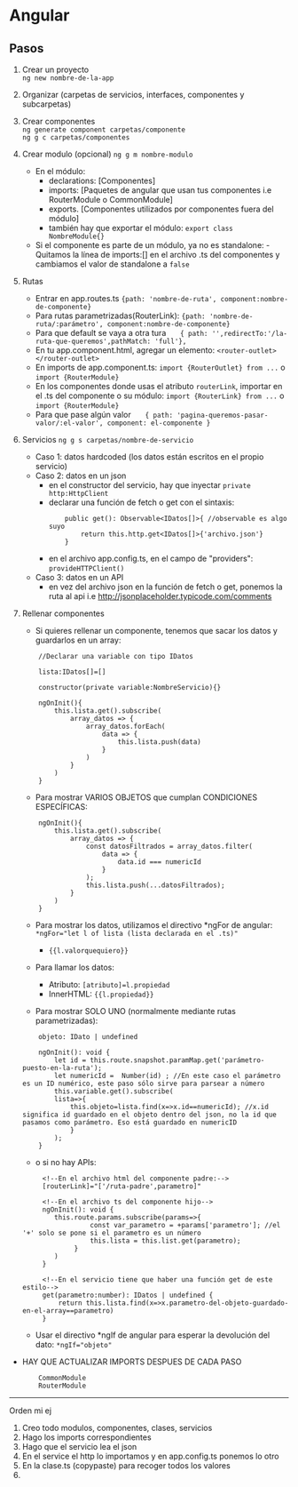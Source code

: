 # Angular

## Pasos

1. Crear un proyecto  
   `ng new nombre-de-la-app`
2. Organizar (carpetas de servicios, interfaces, componentes y subcarpetas)
3. Crear componentes  
   `ng generate component carpetas/componente`  
   `ng g c carpetas/componentes`
4. Crear modulo (opcional)
   `ng g m nombre-modulo`
   - En el módulo:
     - declarations: [Componentes]
     - imports: [Paquetes de angular que usan tus componentes i.e RouterModule o CommonModule]
     - exports. [Componentes utilizados por componentes fuera del módulo]
     - también hay que exportar el módulo: `export class NombreModule{}`
   - Si el componente es parte de un módulo, ya no es standalone:
     -Quitamos la línea de imports:[] en el archivo .ts del componentes y cambiamos el valor de standalone a `false`
5. Rutas

   - Entrar en app.routes.ts
     `{path: 'nombre-de-ruta', component:nombre-de-componente}`
   - Para rutas parametrizadas(RouterLink): `{path: 'nombre-de-ruta/:parámetro', component:nombre-de-componente}`
   - Para que default se vaya a otra tura `    { path: '',redirectTo:'/la-ruta-que-queremos',pathMatch: 'full'},
` 
   - En tu app.component.html, agregar un elemento: `<router-outlet></router-outlet>`
   - En imports de app.component.ts: `import {RouterOutlet} from ...` o `import {RouterModule}`
   - En los componentes donde usas el atributo `routerLink`, importar en el .ts del componente o su módulo: `import {RouterLink} from ...` o `import {RouterModule}`
   - Para que pase algún valor `    { path: 'pagina-queremos-pasar-valor/:el-valor', component: el-componente }
`
6. Servicios
   `ng g s carpetas/nombre-de-servicio`
   - Caso 1: datos hardcoded (los datos están escritos en el propio servicio)
   - Caso 2: datos en un json
     - en el constructor del servicio, hay que inyectar `private http:HttpClient`
     - declarar una función de fetch o get con el sintaxis:
       ```
           public get(): Observable<IDatos[]>{ //observable es algo suyo
               return this.http.get<IDatos[]>{'archivo.json'}
           }
       ```
     - en el archivo app.config.ts, en el campo de "providers": `provideHTTPClient()`
   - Caso 3: datos en un API
     - en vez del archivo json en la función de fetch o get, ponemos la ruta al api i.e http://jsonplaceholder.typicode.com/comments
7. Rellenar componentes

   - Si quieres rellenar un componente, tenemos que sacar los datos y guardarlos en un array:

   ```
       //Declarar una variable con tipo IDatos

       lista:IDatos[]=[]

       constructor(private variable:NombreServicio){}

       ngOnInit(){
           this.lista.get().subscribe(
               array_datos => {
                   array_datos.forEach(
                       data => {
                           this.lista.push(data)
                       }
                   )
               }
           )
       }
   ```

   - Para mostrar VARIOS OBJETOS que cumplan CONDICIONES ESPECÍFICAS:

   ```
       ngOnInit(){
           this.lista.get().subscribe(
               array_datos => {
                   const datosFiltrados = array_datos.filter(
                       data => {
                           data.id === numericId
                       }
                   );
                   this.lista.push(...datosFiltrados);
               }
           )
       }
   ```

   - Para mostrar los datos, utilizamos el directivo *ngFor de angular: `*ngFor="let l of lista (lista declarada en el .ts)"`
     - `{{l.valorquequiero}}`
   - Para llamar los datos:

     - Atributo: `[atributo]=l.propiedad`
     - InnerHTML: `{{l.propiedad}}`

   - Para mostrar SOLO UNO (normalmente mediante rutas parametrizadas):

   ```
       objeto: IDato | undefined

       ngOnInit(): void {
           let id = this.route.snapshot.paramMap.get('parámetro-puesto-en-la-ruta');
           let numericId =  Number(id) ; //En este caso el parámetro es un ID numérico, este paso sólo sirve para parsear a número
           this.variable.get().subscribe(
           lista=>{
               this.objeto=lista.find(x=>x.id==numericId); //x.id significa id guardado en el objeto dentro del json, no la id que pasamos como parámetro. Eso está guardado en numericID
               }
           );
       }
   ```

   - o si no hay APIs:

   ```
        <!--En el archivo html del componente padre:-->
        [routerLink]="['/ruta-padre',parametro]"

        <!--En el archivo ts del componente hijo-->
        ngOnInit(): void {
           this.route.params.subscribe(params=>{
                    const var_parametro = +params['parametro']; //el '+' solo se pone si el parametro es un número
                    this.lista = this.list.get(parametro);
                }
           )
        }

        <!--En el servicio tiene que haber una función get de este estilo-->
        get(parametro:number): IDatos | undefined {
            return this.lista.find(x=>x.parametro-del-objeto-guardado-en-el-array==parametro)
        }
   ```

   - Usar el directivo *ngIf de angular para esperar la devolución del dato: `*ngIf="objeto"`

- HAY QUE ACTUALIZAR IMPORTS DESPUES DE CADA PASO
  ```
      CommonModule
      RouterModule
  ```
-----------------------------------------------------------------------------------------------------------------------------------------------------------------------------------------------------------------------------
Orden mi ej 
   1. Creo todo modulos, componentes, clases, servicios
   2. Hago los imports correspondientes
   3. Hago que el servicio lea el json
   4. En el service el http lo importamos y en app.config.ts ponemos lo otro
   5. En la clase.ts (copypaste) para recoger todos los valores
   6. 
   
